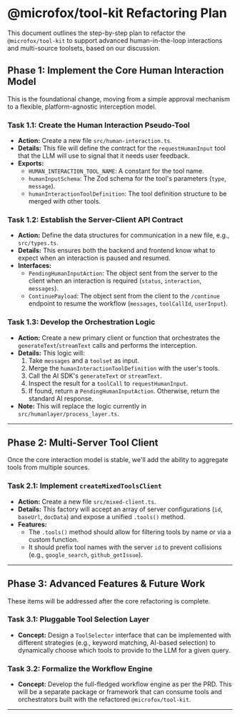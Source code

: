 # @microfox/tool-kit Refactoring Plan

This document outlines the step-by-step plan to refactor the `@microfox/tool-kit` to support advanced human-in-the-loop interactions and multi-source toolsets, based on our discussion.

## Phase 1: Implement the Core Human Interaction Model

This is the foundational change, moving from a simple approval mechanism to a flexible, platform-agnostic interception model.

### Task 1.1: Create the Human Interaction Pseudo-Tool

- **Action:** Create a new file `src/human-interaction.ts`.
- **Details:** This file will define the contract for the `requestHumanInput` tool that the LLM will use to signal that it needs user feedback.
- **Exports:**
  - `HUMAN_INTERACTION_TOOL_NAME`: A constant for the tool name.
  - `humanInputSchema`: The Zod schema for the tool's parameters (`type`, `message`).
  - `humanInteractionToolDefinition`: The tool definition structure to be merged with other tools.

### Task 1.2: Establish the Server-Client API Contract

- **Action:** Define the data structures for communication in a new file, e.g., `src/types.ts`.
- **Details:** This ensures both the backend and frontend know what to expect when an interaction is paused and resumed.
- **Interfaces:**
  - `PendingHumanInputAction`: The object sent from the server to the client when an interaction is required (`status`, `interaction`, `messages`).
  - `ContinuePayload`: The object sent from the client to the `/continue` endpoint to resume the workflow (`messages`, `toolCallId`, `userInput`).

### Task 1.3: Develop the Orchestration Logic

- **Action:** Create a new primary client or function that orchestrates the `generateText`/`streamText` calls and performs the interception.
- **Details:** This logic will:
  1.  Take `messages` and a `toolset` as input.
  2.  Merge the `humanInteractionToolDefinition` with the user's tools.
  3.  Call the AI SDK's `generateText` or `streamText`.
  4.  Inspect the result for a `toolCall` to `requestHumanInput`.
  5.  If found, return a `PendingHumanInputAction`. Otherwise, return the standard AI response.
- **Note:** This will replace the logic currently in `src/humanlayer/process_layer.ts`.

---

## Phase 2: Multi-Server Tool Client

Once the core interaction model is stable, we'll add the ability to aggregate tools from multiple sources.

### Task 2.1: Implement `createMixedToolsClient`

- **Action:** Create a new file `src/mixed-client.ts`.
- **Details:** This factory will accept an array of server configurations (`id`, `baseUrl`, `docData`) and expose a unified `.tools()` method.
- **Features:**
  - The `.tools()` method should allow for filtering tools by name or via a custom function.
  - It should prefix tool names with the server `id` to prevent collisions (e.g., `google_search`, `github_getIssue`).

---

## Phase 3: Advanced Features & Future Work

These items will be addressed after the core refactoring is complete.

### Task 3.1: Pluggable Tool Selection Layer

- **Concept:** Design a `ToolSelector` interface that can be implemented with different strategies (e.g., keyword matching, AI-based selection) to dynamically choose which tools to provide to the LLM for a given query.

### Task 3.2: Formalize the Workflow Engine

- **Concept:** Develop the full-fledged workflow engine as per the PRD. This will be a separate package or framework that can consume tools and orchestrators built with the refactored `@microfox/tool-kit`.

---
